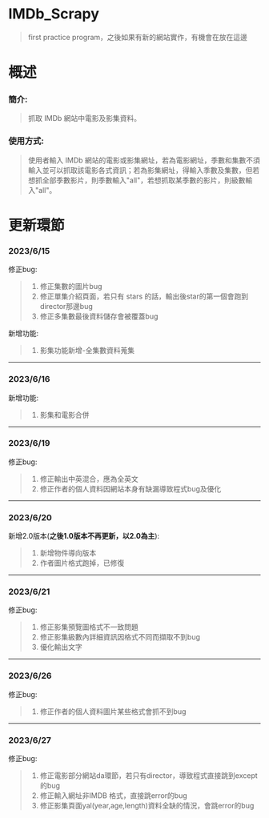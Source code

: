 # IMDb_Scrapy
>  first practice program，之後如果有新的網站實作，有機會在放在這邊
  
# 概述  
### **簡介:**    
>  抓取 IMDb 網站中電影及影集資料。
      
### **使用方式:**  
>  使用者輸入 IMDb 網站的電影或影集網址，若為電影網址，季數和集數不須輸入並可以抓取該電影各式資訊；若為影集網址，得輸入季數及集數，但若想抓全部季數影片，則季數輸入"all"，若想抓取某季數的影片，則級數輸入"all"。
  
# 更新環節
### 2023/6/15  
修正bug:
>  1. 修正集數的圖片bug  
>  2. 修正單集介紹頁面，若只有 stars 的話，輸出後star的第一個會跑到director那邊bug  
>  3. 修正多集數最後資料儲存會被覆蓋bug
    
新增功能:  
>  1. 影集功能新增-全集數資料蒐集  
***
### 2023/6/16  
新增功能:
>  1. 影集和電影合併  
***
### 2023/6/19  
修正bug:  
>  1. 修正輸出中英混合，應為全英文  
>  2. 修正作者的個人資料因網站本身有缺漏導致程式bug及優化  
***
### 2023/6/20  
新增2.0版本(**之後1.0版本不再更新，以2.0為主**):  
>  1. 新增物件導向版本
>  2. 作者圖片格式跑掉，已修復  
***
### 2023/6/21  
修正bug:  
>  1. 修正影集預覽圖格式不一致問題  
>  2. 修正影集級數內詳細資訊因格式不同而擷取不到bug  
>  3. 優化輸出文字  
***
### 2023/6/26  
修正bug:  
>  1. 修正作者的個人資料圖片某些格式會抓不到bug  
***
### 2023/6/27  
修正bug:  
>  1. 修正電影部分網站da環節，若只有director，導致程式直接跳到except的bug  
>  2. 修正輸入網址非IMDB 格式，直接跳error的bug  
>  3. 修正影集頁面yal(year,age,length)資料全缺的情況，會跳error的bug  
  